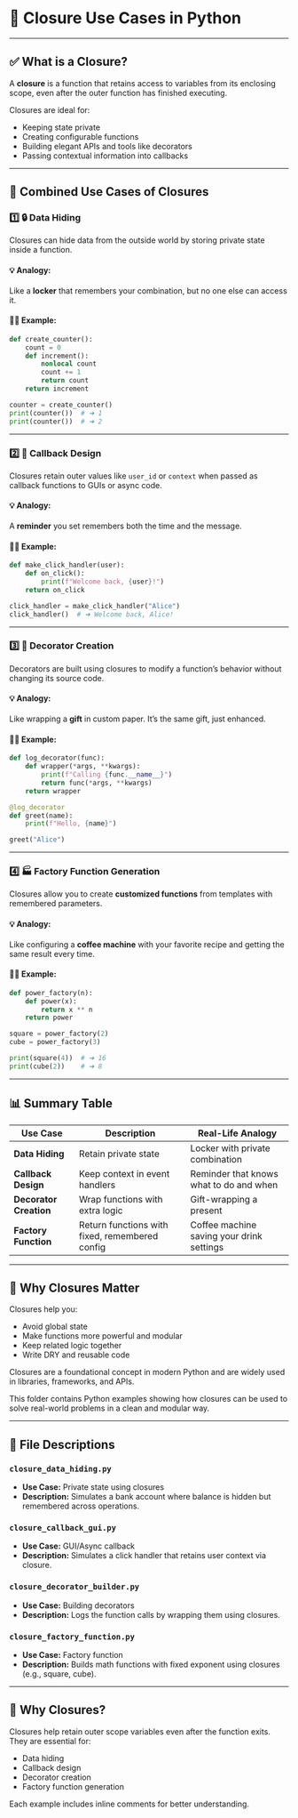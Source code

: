 # 🔐 Closure Use Cases in Python


---

## ✅ What is a Closure?

A **closure** is a function that retains access to variables from its enclosing scope, even after the outer function has finished executing.

Closures are ideal for:
- Keeping state private
- Creating configurable functions
- Building elegant APIs and tools like decorators
- Passing contextual information into callbacks

---

## 📌 Combined Use Cases of Closures

### 1️⃣ 🔒 Data Hiding

Closures can hide data from the outside world by storing private state inside a function.

#### 💡 Analogy:
Like a **locker** that remembers your combination, but no one else can access it.

#### 🧑‍💻 Example:
```python
def create_counter():
    count = 0
    def increment():
        nonlocal count
        count += 1
        return count
    return increment

counter = create_counter()
print(counter())  # ➜ 1
print(counter())  # ➜ 2
```

---

### 2️⃣ 🧠 Callback Design

Closures retain outer values like `user_id` or `context` when passed as callback functions to GUIs or async code.

#### 💡 Analogy:
A **reminder** you set remembers both the time and the message.

#### 🧑‍💻 Example:
```python
def make_click_handler(user):
    def on_click():
        print(f"Welcome back, {user}!")
    return on_click

click_handler = make_click_handler("Alice")
click_handler()  # ➜ Welcome back, Alice!
```

---

### 3️⃣ 🧼 Decorator Creation

Decorators are built using closures to modify a function’s behavior without changing its source code.

#### 💡 Analogy:
Like wrapping a **gift** in custom paper. It’s the same gift, just enhanced.

#### 🧑‍💻 Example:
```python
def log_decorator(func):
    def wrapper(*args, **kwargs):
        print(f"Calling {func.__name__}")
        return func(*args, **kwargs)
    return wrapper

@log_decorator
def greet(name):
    print(f"Hello, {name}")

greet("Alice")
```

---

### 4️⃣ 🏭 Factory Function Generation

Closures allow you to create **customized functions** from templates with remembered parameters.

#### 💡 Analogy:
Like configuring a **coffee machine** with your favorite recipe and getting the same result every time.

#### 🧑‍💻 Example:
```python
def power_factory(n):
    def power(x):
        return x ** n
    return power

square = power_factory(2)
cube = power_factory(3)

print(square(4))  # ➜ 16
print(cube(2))    # ➜ 8
```

---

## 📊 Summary Table

| Use Case               | Description                                      | Real-Life Analogy                          |
|------------------------|--------------------------------------------------|---------------------------------------------|
| **Data Hiding**        | Retain private state                             | Locker with private combination             |
| **Callback Design**    | Keep context in event handlers                   | Reminder that knows what to do and when     |
| **Decorator Creation** | Wrap functions with extra logic                  | Gift-wrapping a present                     |
| **Factory Function**   | Return functions with fixed, remembered config   | Coffee machine saving your drink settings   |

---

## 🧠 Why Closures Matter

Closures help you:
- Avoid global state
- Make functions more powerful and modular
- Keep related logic together
- Write DRY and reusable code

Closures are a foundational concept in modern Python and are widely used in libraries, frameworks, and APIs.


This folder contains Python examples showing how closures can be used to solve real-world problems in a clean and modular way.

---

## 📄 File Descriptions

### `closure_data_hiding.py`
- **Use Case:** Private state using closures
- **Description:** Simulates a bank account where balance is hidden but remembered across operations.

### `closure_callback_gui.py`
- **Use Case:** GUI/Async callback
- **Description:** Simulates a click handler that retains user context via closure.

### `closure_decorator_builder.py`
- **Use Case:** Building decorators
- **Description:** Logs the function calls by wrapping them using closures.

### `closure_factory_function.py`
- **Use Case:** Factory function
- **Description:** Builds math functions with fixed exponent using closures (e.g., square, cube).

---

## 🧠 Why Closures?

Closures help retain outer scope variables even after the function exits. They are essential for:
- Data hiding
- Callback design
- Decorator creation
- Factory function generation

Each example includes inline comments for better understanding.
